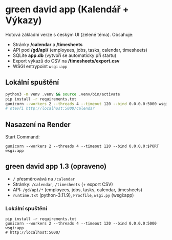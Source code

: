 
# green david app (Kalendář + Výkazy)

Hotová základní verze s českým UI (zelené téma). Obsahuje:
- Stránky **/calendar** a **/timesheets**
- API pod **/gd/api/** (employees, jobs, tasks, calendar, timesheets)
- SQLite **app.db** (vytvoří se automaticky při startu)
- Export výkazů do CSV na **/timesheets/export.csv**
- WSGI entrypoint `wsgi:app`

## Lokální spuštění
```bash
python3 -m venv .venv && source .venv/bin/activate
pip install -r requirements.txt
gunicorn --workers 2 --threads 4 --timeout 120 --bind 0.0.0.0:5000 wsgi:app
# otevři http://localhost:5000/calendar
```

## Nasazení na Render
Start Command:
```
gunicorn --workers 2 --threads 4 --timeout 120 --bind 0.0.0.0:$PORT wsgi:app
```


## green david app 1.3 (opraveno)
- `/` přesměrovává na `/calendar`
- Stránky: `/calendar`, `/timesheets` (+ export CSV)
- API: `/gd/api/*` (employees, jobs, tasks, calendar, timesheets)
- `runtime.txt` (python-3.11.9), `Procfile`, `wsgi.py` (wsgi:app)

### Lokální spuštění
```
pip install -r requirements.txt
gunicorn --workers 2 --threads 4 --timeout 120 --bind 0.0.0.0:5000 wsgi:app
# http://localhost:5000/
```
